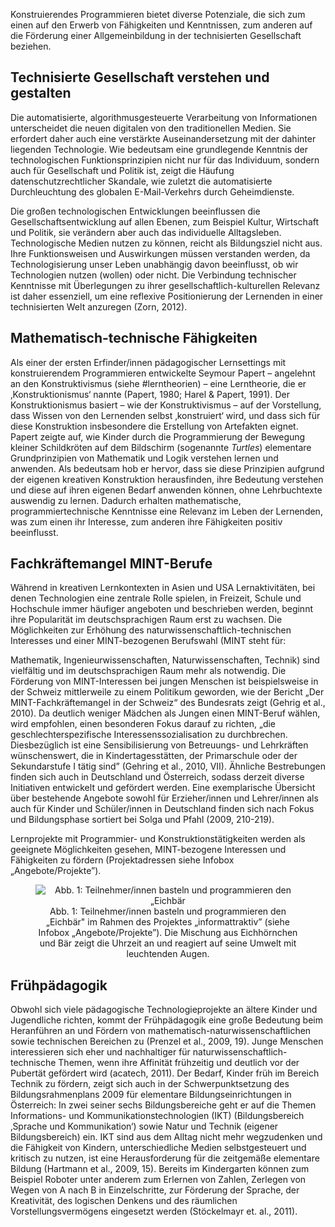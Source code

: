 <!-- filename: 02_Lernmoeglichkeiten_und_Bildungspotenziale.md -->
<!-- title: Lernmöglichkeiten und Bildungspotenziale -->

Konstruierendes Programmieren bietet diverse Potenziale, die sich zum einen auf den Erwerb von Fähigkeiten und Kenntnissen, zum anderen auf die Förderung einer Allgemeinbildung in der technisierten Gesellschaft beziehen.

## Technisierte Gesellschaft verstehen und gestalten

Die automatisierte, algorithmusgesteuerte Verarbeitung von Informationen unterscheidet die neuen digitalen von den traditionellen Medien. Sie erfordert daher auch eine verstärkte Auseinandersetzung mit der dahinter liegenden Technologie. Wie bedeutsam eine grundlegende Kenntnis der technologischen Funktionsprinzipien nicht nur für das Individuum, sondern auch für Gesellschaft und Politik ist, zeigt die Häufung datenschutzrechtlicher Skandale, wie zuletzt die automatisierte Durchleuchtung des globalen E-Mail-Verkehrs durch Geheimdienste.

Die großen technologischen Entwicklungen beeinflussen die Gesellschaftsentwicklung auf allen Ebenen, zum Beispiel Kultur, Wirtschaft und Politik, sie verändern aber auch das individuelle Alltagsleben. Technologische Medien nutzen zu können, reicht als Bildungsziel nicht aus. Ihre Funktionsweisen und Auswirkungen müssen verstanden werden, da Technologisierung unser Leben unabhängig davon beeinflusst, ob wir Technologien nutzen (wollen) oder nicht. Die Verbindung technischer Kenntnisse mit Überlegungen zu ihrer gesellschaftlich-kulturellen Relevanz ist daher essenziell, um eine reflexive Positionierung der Lernenden in einer technisierten Welt anzuregen (Zorn, 2012).

## Mathematisch-technische Fähigkeiten

Als einer der ersten Erfinder/innen pädagogischer Lernsettings mit konstruierendem Programmieren entwickelte Seymour Papert – angelehnt an den Konstruktivismus (siehe #lerntheorien) – eine Lerntheorie, die er ‚Konstruktionismus‘ nannte (Papert, 1980; Harel &amp; Papert, 1991). Der Konstruktionismus basiert – wie der Konstruktivismus – auf der Vorstellung, dass Wissen von den Lernenden selbst ‚konstruiert‘ wird, und dass sich für diese Konstruktion insbesondere die Erstellung von Artefakten eignet. Papert zeigte auf, wie Kinder durch die Programmierung der Bewegung kleiner Schildkröten auf dem Bildschirm (sogenannte *Turtles*) elementare Grundprinzipien von Mathematik und Logik verstehen lernen und anwenden. Als bedeutsam hob er hervor, dass sie diese Prinzipien aufgrund der eigenen kreativen Konstruktion herausfinden, ihre Bedeutung verstehen und diese auf ihren eigenen Bedarf anwenden können, ohne Lehrbuchtexte auswendig zu lernen. Dadurch erhalten mathematische, programmiertechnische Kenntnisse eine Relevanz im Leben der Lernenden, was zum einen ihr Interesse, zum anderen ihre Fähigkeiten positiv beeinflusst.

## Fachkräftemangel MINT-Berufe

Während in kreativen Lernkontexten in Asien und USA Lernaktivitäten, bei denen Technologien eine zentrale Rolle spielen, in Freizeit, Schule und Hochschule immer häufiger angeboten und beschrieben werden, beginnt ihre Popularität im deutschsprachigen Raum erst zu wachsen. Die Möglichkeiten zur Erhöhung des naturwissenschaftlich-technischen Interesses und einer MINT-bezogenen Berufswahl (MINT steht für:

Mathematik, Ingenieurwissenschaften, Naturwissenschaften, Technik) sind vielfältig und im deutschsprachigen Raum mehr als notwendig. Die Förderung von MINT-Interessen bei jungen Menschen ist beispielsweise in der Schweiz mittlerweile zu einem Politikum geworden, wie der Bericht „Der MINT-Fachkräftemangel in der Schweiz“ des Bundesrats zeigt (Gehrig et al., 2010). Da deutlich weniger Mädchen als Jungen einen MINT-Beruf wählen, wird empfohlen, einen besonderen Fokus darauf zu richten, „die geschlechterspezifische Interessenssozialisation zu durchbrechen. Diesbezüglich ist eine Sensibilisierung von Betreuungs- und Lehrkräften wünschenswert, die in Kindertagesstätten, der Primarschule oder der Sekundarstufe I tätig sind” (Gehring et al., 2010, VII). Ähnliche Bestrebungen finden sich auch in Deutschland und Österreich, sodass derzeit diverse Initiativen entwickelt und gefördert werden. Eine exemplarische Übersicht über bestehende Angebote sowohl für Erzieher/innen und Lehrer/innen als auch für Kinder und Schüler/innen in Deutschland finden sich nach Fokus und Bildungsphase sortiert bei Solga und Pfahl (2009, 210-219).

Lernprojekte mit Programmier- und Konstruktionstätigkeiten werden als geeignete Möglichkeiten gesehen, MINT-bezogene Interessen und Fähigkeiten zu fördern (Projektadressen siehe Infobox „Angebote/Projekte”).

<center><figure>
  <img src="img/1_Teilnehmerinnen_basteln_und_programmieren_den_Eichbär_im_Rahmen_des_Projektes_in.jpg" alt="Abb. 1: Teilnehmer/innen basteln und programmieren den „Eichbär" im Rahmen des Projektes „informattraktiv” (siehe Infobox „Angebote/Projekte”). Die Mischung aus Eichhörnchen und Bär zeigt die Uhrzeit an und reagiert auf seine Umwelt mit leuchtenden Augen.">
  <figcaption>Abb. 1: Teilnehmer/innen basteln und programmieren den „Eichbär" im Rahmen des Projektes „informattraktiv” (siehe Infobox „Angebote/Projekte”). Die Mischung aus Eichhörnchen und Bär zeigt die Uhrzeit an und reagiert auf seine Umwelt mit leuchtenden Augen.</figcaption>
</figure></center>


## Frühpädagogik

Obwohl sich viele pädagogische Technologieprojekte an ältere Kinder und Jugendliche richten, kommt der Frühpädagogik eine große Bedeutung beim Heranführen an und Fördern von mathematisch-naturwissenschaftlichen sowie technischen Bereichen zu (Prenzel et al., 2009, 19). Junge Menschen interessieren sich eher und nachhaltiger für naturwissenschaftlich-technische Themen, wenn ihre Affinität frühzeitig und deutlich vor der Pubertät gefördert wird (acatech, 2011). Der Bedarf, Kinder früh im Bereich Technik zu fördern, zeigt sich auch in der Schwerpunktsetzung des Bildungsrahmenplans 2009 für elementare Bildungseinrichtungen in Österreich: In zwei seiner sechs Bildungsbereiche geht er auf die Themen Informations- und Kommunikationstechnologien (IKT) (Bildungsbereich ‚Sprache und Kommunikation‘) sowie Natur und Technik (eigener Bildungsbereich) ein. IKT sind aus dem Alltag nicht mehr wegzudenken und die Fähigkeit von Kindern, unterschiedliche Medien selbstgesteuert und kritisch zu nutzen, ist eine Herausforderung für die zeitgemäße elementare Bildung (Hartmann et al., 2009, 15). Bereits im Kindergarten können zum Beispiel Roboter unter anderem zum Erlernen von Zahlen, Zerlegen von Wegen von A nach B in Einzelschritte, zur Förderung der Sprache, der Kreativität, des logischen Denkens und des räumlichen Vorstellungsvermögens eingesetzt werden (Stöckelmayr et. al., 2011).
